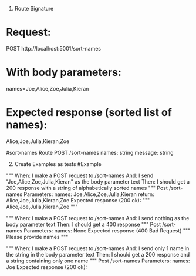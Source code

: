 1. Route Signature

# Request:
POST http://localhost:5001/sort-names

# With body parameters:
names=Joe,Alice,Zoe,Julia,Kieran

# Expected response (sorted list of names):
Alice,Joe,Julia,Kieran,Zoe

#sort-names Route
POST /sort-names
    names: string
    message: string

2. Create Examples as tests
#Example

"""
When: I make a POST request to /sort-names
And: I send "Joe,Alice,Zoe,Julia,Kieran" as the body parameter text
Then: I should get a 200 response with a string of alphabetically sorted names
"""
Post /sort-names
    Parameters:
        names: Joe,Alice,Zoe,Julia,Kieran
        return: Alice,Joe,Julia,Kieran,Zoe
    Expected response (200 ok):
"""
Alice,Joe,Julia,Kieran,Zoe
"""

"""
When: I make a POST request to /sort-names
And: I send nothing as the body parameter text
Then: I should get a 400 response
"""
Post /sort-names
    Parameters:
        names: None
    Expected response (400 Bad Request)
"""
Please provide names
"""

"""
When: I make a POST request to /sort-names
And: I send only 1 name in the string in the body parameter text
Then: I should get a 200 response and a string containing only one name
"""
Post /sort-names
    Parameters:
        names: Joe
    Expected response (200 ok):

